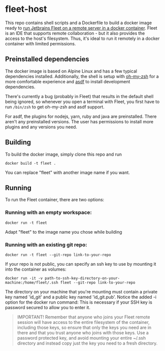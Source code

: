 # fleet-host

This repo contains shell scripts and a Dockerfile to build a docker image ready to
[run Jetbrains Fleet on a remote server in a docker container](https://www.jetbrains.com/help/fleet/install-on-a-remote-machine.html).
Fleet is an IDE that supports remote collaboration - but it also provides the access
to the host's filesystem. Thus, it's ideal to run it remotely in a docker container with
limited permissions.

## Preinstalled dependencies

The docker image is based on Alpine Linux and has a few typical dependencies installed.
Additionally, the shell is setup with [oh-my-zsh](https://github.com/ohmyzsh/ohmyzsh) for
a more comfortable experience and [asdf](https://github.com/asdf-vm/asdf) to install
development dependencies.

There's currently a bug (probably in Fleet) that results in the default shell being ignored,
so whenever you open a terminal with Fleet, you first have to run `/bin/zsh` to get oh-my-zsh
and asdf support.

For asdf, the plugins for nodejs, yarn, ruby and java are preinstalled. There aren't any
preinstalled versions. The user has permissions to install more plugins and any versions
you need.

## Building

To build the docker image, simply clone this repo and run

    docker build -t fleet .

You can replace "fleet" with another image name if you want.

## Running

To run the Fleet container, there are two options:

### Running with an empty workspace:

    docker run -t fleet

Adapt "fleet" to the image name you chose while building

### Running with an existing git repo:

    docker run -t fleet --git-repo link-to-your-repo

If your repo is not public, you can specify an ssh key to use by mounting it into the
container as volumes:

    docker run -it -v path-to-ssh-key-directory-on-your-machine:/home/fleet/.ssh fleet --git-repo link-to-your-repo

The directory on your machine that you're mounting must contain a private key named 'id_git'
and a public key named 'id_git.pub'. Notice the added -i option for the docker run command:
This is necessary if your SSH key is password secured to allow you to enter it.

> IMPORTANT!
> Remember that anyone who joins your Fleet remote session will have access to the entire
> filesystem of the container, including those keys, so ensure that only the keys you
> need are in there and that you trust anyone who joins with those keys. Use a password
> protected key, and avoid mounting your entire ~/.ssh directory and instead copy just
> the key you need to a fresh directory.
